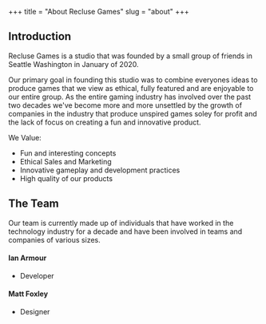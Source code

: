 +++
title = "About Recluse Games"
slug = "about"
+++

## Introduction

Recluse Games is a studio that was founded by a small group of friends in Seattle Washington in January of 2020.

Our primary goal in founding this studio was to combine everyones ideas to produce games that we view as ethical, 
fully featured and are enjoyable to our entire group. As the entire gaming industry has involved over the past two decades
we've become more and more unsettled by the growth of companies in the industry that produce unspired games soley for profit
and the lack of focus on creating a fun and innovative product.


We Value:
* Fun and interesting concepts
* Ethical Sales and Marketing
* Innovative gameplay and development practices
* High quality of our products

## The Team

Our team is currently made up of individuals that have worked in the technology industry for a decade and have been involved in teams and companies of various sizes.

#### Ian Armour 
* Developer
#### Matt Foxley
* Designer